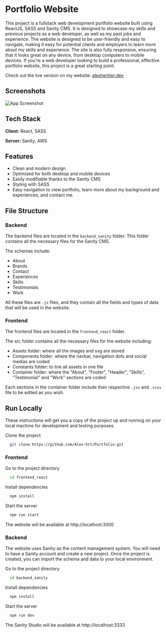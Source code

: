 # Portfolio Website

This project is a fullstack web development portfolio website built using ReactJS, SASS and Sanity CMS. It is designed to showcase my skills and previous projects as a web developer, as well as my past jobs and experience. The website is designed to be user-friendly and easy to navigate, making it easy for potential clients and employers to learn more about my skills and experience. The site is also fully responsive, ensuring that it looks great on any device, from desktop computers to mobile devices. If you're a web developer looking to build a professional, effective portfolio website, this project is a great starting point.

Check out the live version on my website: [alexheritier.dev](www.alexheritier.dev)

## Screenshots

![App Screenshot](https://s3.eu-west-1.amazonaws.com/github.photos/alexheritier.dev.PNG)

## Tech Stack

**Client:** React, SASS

**Server:** Sanity, AWS

## Features

-   Clean and modern design
-   Optimized for both desktop and mobile devices
-   Easily modifiable thanks to the Sanity CMS
-   Styling with SASS
-   Easy navigation to view portfolio, learn more about my background and experiences, and contact me.

## File Structure

### Backend

The backend files are located in the `backend_sanity` folder. This folder contains all the necessary files for the Sanity CMS.

The schemas include:

-   About
-   Brands
-   Contact
-   Experiences
-   Skills
-   Testimonials
-   Work

All these files are `.js` files, and they contain all the fields and types of data that will be used in the website.

### Frontend

The frontend files are located in the `frontend_react` folder.

The src folder contains all the necessary files for the website including:

-   Assets folder: where all the images and svg are stored
-   Components folder: where the navbar, navigation dots and social medias are coded
-   Constants folder: to link all assets in one file
-   Container folder: where the "About", "Footer", "Header", "Skills", "Testimonial" and "Work" sections are coded

Each sections in the container folder include their respective `.jsx` and `.scss` file to be edited as you wish.

## Run Locally

These instructions will get you a copy of the project up and running on your local machine for development and testing purposes.

Clone the project

```bash
  git clone https://github.com/Alex-hrt/Portfolio.git
```

### Frontend

Go to the project directory

```bash
  cd frontend_react
```

Install dependencies

```bash
  npm install
```

Start the server

```bash
  npm run start
```

The website will be available at http://localhost:3000

### Backend

The website uses Sanity as the content management system. You will need to have a Sanity account and create a new project. Once the project is created, you can import the schema and data to your local environment.

Go to the project directory

```bash
  cd backend_sanity
```

Install dependencies

```bash
  npm install
```

Start the server

```bash
  npm run dev
```

The Sanity Studio will be available at http://localhost:3333
